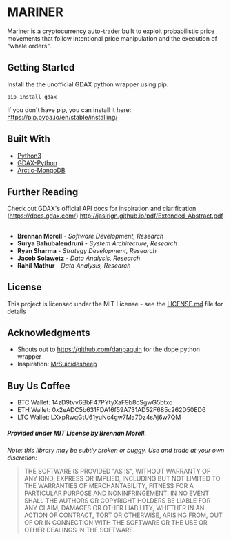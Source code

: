 # MARINER

Mariner is a cryptocurrency auto-trader built to exploit probabilistic price movements that follow intentional price manipulation and the execution of "whale orders".

## Getting Started

Install the the unofficial GDAX python wrapper using pip.

```
pip install gdax
```
If you don't have pip, you can install it here: https://pip.pypa.io/en/stable/installing/

## Built With

* [Python3](https://github.com/python)
* [GDAX-Python](https://github.com/danpaquin/gdax-python)
* [Arctic-MongoDB](https://github.com/manahl/arctic)

## Further Reading

Check out GDAX's official API docs for inspiration and clarification (https://docs.gdax.com/)
http://jasirign.github.io/pdf/Extended_Abstract.pdf
## 

* **Brennan Morell** - *Software Development, Research*
* **Surya Bahubalendruni** - *System Architecture, Research*
* **Ryan Sharma** - *Strategy Development, Research*
* **Jacob Solawetz** - *Data Analysis, Research*
* **Rahil Mathur** - *Data Analysis, Research*

## License

This project is licensed under the MIT License - see the [LICENSE.md](LICENSE.md) file for details

## Acknowledgments

* Shouts out to https://github.com/danpaquin for the dope python wrapper
* Inspiration: [MrSuicidesheep](https://www.youtube.com/watch?v=N2mVfpDHr9k)

## Buy Us Coffee
* BTC Wallet: 14zD9tvv6BbF47PYtyXaF9b8cSgwG5btxo
* ETH Wallet: 0x2eADC5b631FDA16f59A731AD52F685c262D50ED6
* LTC Wallet: LXxpRwqGtU61yuNc4gw7Ma7Dz4sAj6w7QM

##### Provided under MIT License by Brennan Morell.
*Note: this library may be subtly broken or buggy. Use and trade at your own discretion:*
> THE SOFTWARE IS PROVIDED "AS IS", WITHOUT WARRANTY OF ANY KIND, EXPRESS OR 
IMPLIED, INCLUDING BUT NOT LIMITED TO THE WARRANTIES OF MERCHANTABILITY, FITNESS 
FOR A PARTICULAR PURPOSE AND NONINFRINGEMENT. IN NO EVENT SHALL THE AUTHORS OR 
COPYRIGHT HOLDERS BE LIABLE FOR ANY CLAIM, DAMAGES OR OTHER LIABILITY, WHETHER 
IN AN ACTION OF CONTRACT, TORT OR OTHERWISE, ARISING FROM, OUT OF OR IN 
CONNECTION WITH THE SOFTWARE OR THE USE OR OTHER DEALINGS IN THE SOFTWARE.
